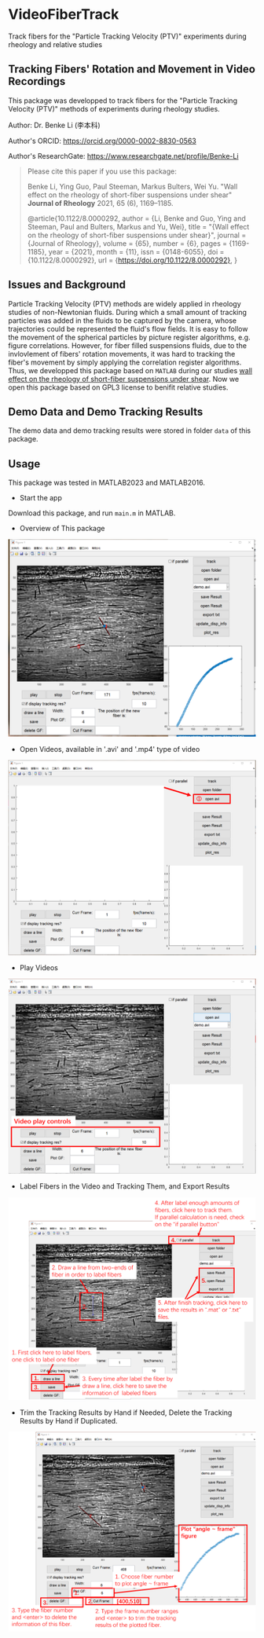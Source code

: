 # VideoFiberTrack
 Track fibers for the "Particle Tracking Velocity (PTV)" experiments during rheology and relative studies
## Tracking Fibers' Rotation and Movement in Video Recordings
This package was developped to track fibers for the "Particle Tracking Velocity (PTV)" methods of experiments during rheology studies. 

Author: Dr. Benke Li (李本科)

Author's ORCID: https://orcid.org/0000-0002-8830-0563

Author's ResearchGate: https://www.researchgate.net/profile/Benke-Li

> Please cite this paper if you use this package:
>
> Benke Li, Ying Guo, Paul Steeman, Markus Bulters, Wei Yu. "Wall effect on the rheology of short-fiber suspensions under shear" __Journal of Rheology__ 2021, 65 (6), 1169–1185.
> 
> @article{10.1122/8.0000292,
>     author = {Li, Benke and Guo, Ying and Steeman, Paul and Bulters, Markus and Yu, Wei},
>     title = "{Wall effect on the rheology of short-fiber suspensions under shear}",
>     journal = {Journal of Rheology},
>     volume = {65},
>     number = {6},
>     pages = {1169-1185},
>     year = {2021},
>     month = {11},
>     issn = {0148-6055},
>     doi = {10.1122/8.0000292},
>     url = {https://doi.org/10.1122/8.0000292}, }
## Issues and Background
Particle Tracking Velocity (PTV) methods are widely applied in rheology studies of non-Newtonian fluids. During which a small amount of tracking particles was added in the fluids to be captured by the camera, whose trajectories could be represented the fluid's flow fields. 
It is easy to follow the movement of the spherical particles by picture register algorithms, e.g. figure correlations. However, for fiber filled suspensions fluids, due to the invlovlement of fibers' rotation movements, it was hard to tracking the fiber's movement by simply applying the correlation register algorithms. Thus, we developped this package based on `MATLAB` during our studies  [wall effect on the rheology of short-fiber suspensions under shear](https://doi.org/10.1122/8.0000292). Now we open this package based on GPL3 license to benifit relative studies.
## Demo Data and Demo Tracking Results
The demo data and demo tracking results were stored in folder `data` of  this package.
## Usage
This package was tested in MATLAB2023 and MATLAB2016. 

- Start the app

Download this package, and run `main.m` in MATLAB.

- Overview of This package

![Packgae and Video Data Overview](docs/overview.png)

 - Open Videos, available in '.avi' and '.mp4' type of video

![How to Open Video](docs/open_video.png)

 - Play Videos
 
![How to Play Video](docs/play_video.png)

 - Label Fibers in the Video and Tracking Them, and Export Results

![How to Label Fibers, Tracking and Export '.txt' Results](docs/label_fiber_and_track.png)

 - Trim the Tracking Results by Hand if Needed, Delete the Tracking Results by Hand if Duplicated.

![How to Trim of Delete the Tracking Results by Hand if needed](docs/trim_tracking_results.png)
